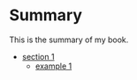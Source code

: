 # Summary

This is the summary of my book.

* [section 1](section1/README.md)
    * [example 1](section1/example1.md)
